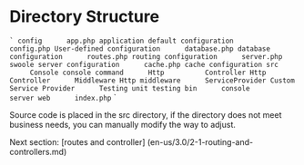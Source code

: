 # Directory Structure 

`` `
config
     app.php application default configuration
     config.php User-defined configuration
     database.php database configuration
     routes.php routing configuration
     server.php swoole server configuration
     cache.php cache configuration
src
     Console console command
     Http
         Controller Http Controller
     Middleware Http middleware
     ServiceProvider Custom Service Provider
     Testing unit testing
bin
     console
     server
web
     index.php
`` `

Source code is placed in the src directory, if the directory does not meet business needs, you can manually modify the way to adjust.

Next section: [routes and controller] (en-us/3.0/2-1-routing-and-controllers.md)